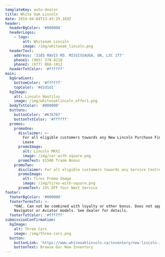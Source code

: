 ```yaml
---
templateKey: auto-dealer
title: White Oak Lincoln
date: 2019-04-04T13:43:29.169Z
header:
  headerBgColor: '#000000'
  headerLogos:
    - logo:
        alt: Whiteoak Lincoln
        image: /img/whiteoak_lincoln.png
  headerText:
    address: '3285 MAVIS RD. MISSISSAUGA, ON, L5C 1T7'
    phone1: (905) 270-8210
    phone2: (877) 868-1812
  headerTxtColor: '#ffffff'
main:
  bgGradient:
    bottomColor: '#ffffff'
    topColor: '#d1d1d1'
  bgImage:
    alt: Lincoln Nautilus
    image: /img/whiteoaklincoln_offer1.png
  bodyTxtColor: '#000000'
  buttons:
    buttonColor: '#676767'
    buttonTxtColor: '#ffffff'
  promos:
    promoOne:
      disclaimer: >-
        For all eligible customers towards any New Lincoln Purchase Finance or
        Lease
      promoImage:
        alt: Lincoln MKX1
        image: /img/car-with-square.png
      promoText: $1500 Trade Bonus
    promoTwo:
      disclaimer: For all eligible customers towards any Service Centre Purchase
      promoImage:
        alt: Tires Promo Image
        image: /img/tires-with-square.png
      promoText: 15% OFF Your Next Service
footer:
  footerBgColor: '#000000'
  footerTermsTxt: >-
    *OAC. Can not be combined with loyalty or other bonus. Does not apply to
    Navigator or Aviator models. See dealer for details.
  footerTxtColor: '#ffffff'
submissionConfirmation:
  bgImage:
    alt: Three Cars
    image: /img/three-cars.png
  button:
    buttonLink: 'https://www.whiteoaklincoln.ca/inventory/new-lincoln-inventory'
    buttonText: Browse Our New Inventory
---
```


